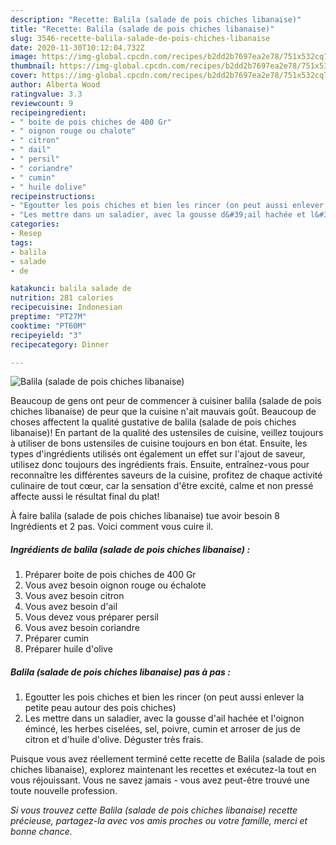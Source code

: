 ```yaml
---
description: "Recette: Balila (salade de pois chiches libanaise)"
title: "Recette: Balila (salade de pois chiches libanaise)"
slug: 3546-recette-balila-salade-de-pois-chiches-libanaise
date: 2020-11-30T10:12:04.732Z
image: https://img-global.cpcdn.com/recipes/b2dd2b7697ea2e78/751x532cq70/balila-salade-de-pois-chiches-libanaise-photo-principale-de-la-recette.jpg
thumbnail: https://img-global.cpcdn.com/recipes/b2dd2b7697ea2e78/751x532cq70/balila-salade-de-pois-chiches-libanaise-photo-principale-de-la-recette.jpg
cover: https://img-global.cpcdn.com/recipes/b2dd2b7697ea2e78/751x532cq70/balila-salade-de-pois-chiches-libanaise-photo-principale-de-la-recette.jpg
author: Alberta Wood
ratingvalue: 3.3
reviewcount: 9
recipeingredient:
- " boite de pois chiches de 400 Gr"
- " oignon rouge ou chalote"
- " citron"
- " dail"
- " persil"
- " coriandre"
- " cumin"
- " huile dolive"
recipeinstructions:
- "Egoutter les pois chiches et bien les rincer (on peut aussi enlever la petite peau autour des pois chiches)"
- "Les mettre dans un saladier, avec la gousse d&#39;ail hachée et l&#39;oignon émincé, les herbes ciselées, sel, poivre, cumin et arroser de jus de citron et d&#39;huile d&#39;olive. Déguster très frais."
categories:
- Resep
tags:
- balila
- salade
- de

katakunci: balila salade de 
nutrition: 281 calories
recipecuisine: Indonesian
preptime: "PT27M"
cooktime: "PT60M"
recipeyield: "3"
recipecategory: Dinner

---
```



![Balila (salade de pois chiches libanaise)](https://img-global.cpcdn.com/recipes/b2dd2b7697ea2e78/751x532cq70/balila-salade-de-pois-chiches-libanaise-photo-principale-de-la-recette.jpg)

Beaucoup de gens ont peur de commencer à cuisiner balila (salade de pois chiches libanaise) de peur que la cuisine n'ait mauvais goût. Beaucoup de choses affectent la qualité gustative de balila (salade de pois chiches libanaise)! En partant de la qualité des ustensiles de cuisine, veillez toujours à utiliser de bons ustensiles de cuisine toujours en bon état. Ensuite, les types d'ingrédients utilisés ont également un effet sur l'ajout de saveur, utilisez donc toujours des ingrédients frais. Ensuite, entraînez-vous pour reconnaître les différentes saveurs de la cuisine, profitez de chaque activité culinaire de tout cœur, car la sensation d'être excité, calme et non pressé affecte aussi le résultat final du plat!

<!--inarticleads1-->

À faire balila (salade de pois chiches libanaise) tue avoir besoin 8 Ingrédients et 2 pas. Voici comment vous cuire il.

##### Ingrédients de balila (salade de pois chiches libanaise) :

1. Préparer  boite de pois chiches de 400 Gr
1. Vous avez besoin  oignon rouge ou échalote
1. Vous avez besoin  citron
1. Vous avez besoin  d&#39;ail
1. Vous devez vous préparer  persil
1. Vous avez besoin  coriandre
1. Préparer  cumin
1. Préparer  huile d&#39;olive




<!--inarticleads2-->

##### Balila (salade de pois chiches libanaise) pas à pas :

1. Egoutter les pois chiches et bien les rincer (on peut aussi enlever la petite peau autour des pois chiches)
1. Les mettre dans un saladier, avec la gousse d&#39;ail hachée et l&#39;oignon émincé, les herbes ciselées, sel, poivre, cumin et arroser de jus de citron et d&#39;huile d&#39;olive. Déguster très frais.




<!--inarticleads1-->

<p>
Puisque vous avez réellement terminé cette recette de Balila (salade de pois chiches libanaise), explorez maintenant les recettes et exécutez-la tout en vous réjouissant. Vous ne savez jamais - vous avez peut-être trouvé une toute nouvelle profession.
</p>

<p>
<i>Si vous trouvez cette Balila (salade de pois chiches libanaise) recette précieuse, partagez-la avec vos amis proches ou votre famille, merci et bonne chance.</i>
</p>
